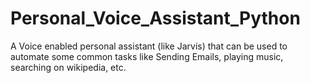 # Personal_Voice_Assistant_Python
A Voice enabled personal assistant (like Jarvis) that can be used to automate some common tasks like Sending Emails, playing music, searching on wikipedia, etc.
